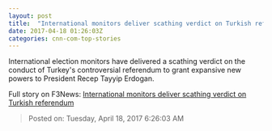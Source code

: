 ```yaml
---
layout: post
title:  "International monitors deliver scathing verdict on Turkish referendum"
date: 2017-04-18 01:26:03Z
categories: cnn-com-top-stories
---
```


International election monitors have delivered a scathing verdict on the conduct of Turkey's controversial referendum to grant expansive new powers to President Recep Tayyip Erdogan.


Full story on F3News: [International monitors deliver scathing verdict on Turkish referendum](http://www.f3nws.com/n/qGjsDC)

> Posted on: Tuesday, April 18, 2017 6:26:03 AM
